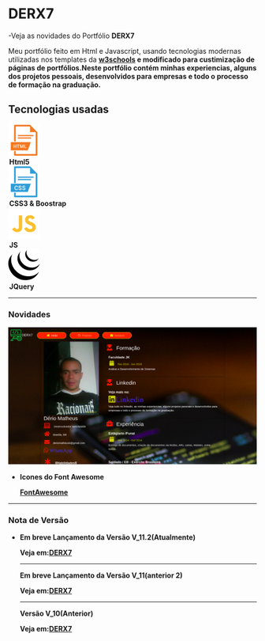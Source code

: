 # DERX7

-Veja as novidades do Portfólio <b>DERX7</b>
<p>Meu portfólio feito em Html e Javascript, usando tecnologias modernas utilizadas nos templates da
 <strong><a href="https://www.w3schools.com/">w3schools</a><strong> e modificado para custimização de 
 páginas de portfólios.Neste portfólio contém minhas experiencias, alguns dos projetos pessoais, desenvolvidos
para empresas e todo o processo de formação na graduação.</p>
<h2>Tecnologias usadas</h2>

<p>
    <label><img src="imgs/html5.png"><legend>Html5</legend></label>
    <label><img src="imgs/css3.png"><legend>CSS3 & Boostrap</legend></label>
    <label><img src="imgs/js.png"><legend>JS</legend></label>
    <label><img src="imgs/jquery.png"><legend>JQuery</legend></label>
<p>
    
<hr>

<h3>Novidades</h3>
<img src="imgs/PortfolioAutal.png">
<ul>
<li>
    <p>Icones do Font Awesome</p>
    <a href="https://fontawesome.com/icons" target="_blank">FontAwesome</a>
</li>

</ul>

<hr>
<h3>Nota de Versão</h3>
<ul>
<li>
    <p>Em breve Lançamento da Versão V_11.2(Atualmente)</p>
    <p>Veja em:<a href="https://derio123.github.io/DERX7/" target="_blank">DERX7</a></p>
    <hr>
    <p>Em breve Lançamento da Versão V_11(anterior 2)</p>
    <p>Veja em:<a href="https://derio123.github.io/DERX7/" target="_blank">DERX7</a></p>
    <hr>
    <p>Versão V_10(Anterior)</p>
    <p>Veja em:<a href="https://derio123.github.io/DERX7/" target="_blank">DERX7</a></p>
</li>
</ul>
